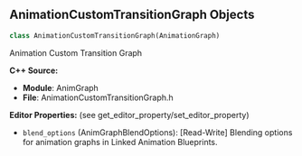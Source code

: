 ## AnimationCustomTransitionGraph Objects

```python
class AnimationCustomTransitionGraph(AnimationGraph)
```

Animation Custom Transition Graph

**C++ Source:**

- **Module**: AnimGraph
- **File**: AnimationCustomTransitionGraph.h

**Editor Properties:** (see get_editor_property/set_editor_property)

- ``blend_options`` (AnimGraphBlendOptions):  [Read-Write] Blending options for animation graphs in Linked Animation Blueprints.

<a id="unreal.AnimationStateGraph"></a>